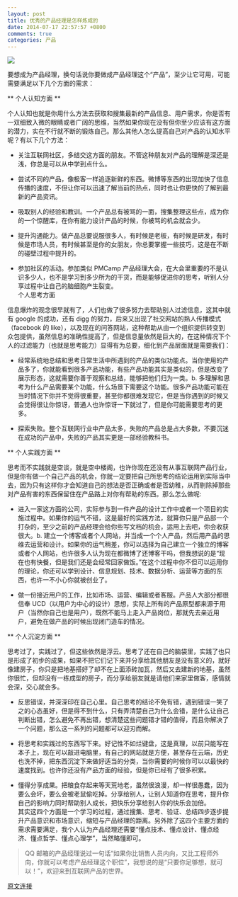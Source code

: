 ```yaml
---
layout: post
title: 优秀的产品经理是怎样炼成的 
date: 2014-07-17 22:57:57 +0800
comments: true
categories: 产品
---
```

<img src="http://triz.qiniudn.com/pm_1.jpg" />  

要想成为产品经理，换句话说你要做成产品经理这个“产品”，至少让它可用，可能需要满足以下几个方面的需求：  

** 个人认知方面 ** 

个人认知也就是你用什么方法去获取和搜集最新的产品信息、用户需求，你是否有一双细致入微的眼睛或者广阔的思维，当然如果你现在没有但你至少应该有这方面的潜力，实在不行就不断的锻炼自己。那么其他人怎么提高自己对产品的认知水平呢？有以下几个方法：  
<!-- more -->
+ 关注互联网社区，多结交这方面的朋友。不管这种朋友对产品的理解是深还是浅，你总是可以从中学到点什么。  

+ 尝试不同的产品，像极客一样追逐新鲜的东西。微博等东西的出现加快了信息传播的速度，不但让你可以迅速了解当前的热点，同时也让你更快的了解到最新的产品资讯。  

+ 吸取别人的经验和教训。一个产品总有被骂的一面，搜集整理这些点，成为你的一个惊醒库，在你有能力设计产品的时候，你被骂的机会就会少。  

+ 提升沟通能力。做产品总要说服很多人，有时候是老板，有时候是研发，有时候是市场人员，有时候甚至是你的女朋友，你总要掌握一些技巧，这是在不断的碰壁过程中提升的。  

+ 参加社区的活动。参加类似 PMCamp 产品经理大会，在大会里重要的不是认识多少人，也不是学习到多少所为的干货，而是能够促进你的思考，听别人分享过程中让自己的脑细胞产生裂变。  
个人思考方面

信息爆炸的观念很早就有了，人们也做了很多努力去帮助别人过滤信息，这其中就有 google 的成功，还有 digg 的努力，后来又出现了社交网站的熟人传播模式（facebook 的 like），以及现在的问答网站，这种帮助从由一个组织提供转变到众包提供，虽然信息的准确性提高了，但是信息量依然是巨大的，在这种情况下个人的过滤能力（也就是思考能力）显得有为总要，细化到产品层面就是需要我们：  

+ 经常系统地总结和思考日常生活中所遇到的产品的类似功能点。当你使用的产品多了，你就能看到很多产品功能，有些产品功能其实是类似的，但是改变了展示形态，这就需要你善于观察和总结，能够把他们归为一类。b. 多理解和思考为什么产品需要某个功能，什么场景下需要这个功能。很多产品功能可能在当时情况下你并不觉得很重要，甚至你都很难发现它，但是当你遇到的时候又会觉得很让你惊讶，普通人也许惊讶一下就过了，但是你可能需要思考的更多。  

+ 探索失败。整个互联网行业中产品太多，失败的产品总是占大多数，不要沉迷在成功的产品中，失败的产品其实更是一部经验教科书。  

** 个人实践方面 ** 

思考而不实践就是空谈，就是空中楼阁，也许你现在还没有从事互联网产品行业，但是你有做一个自己产品的机会，你就一定要把自己所思考的结论运用到实际当中去，因为只有这样你才会知道自己的想法是否正确或者是否幼稚，从而剔除掉那些对产品有害的东西保留住在产品路上对你有帮助的东西。那么怎么做呢:  

+ 进入一家这方面的公司，实际参与到一件产品的设计工作中或者一个项目的实施过程中。如果你的运气不错，这是最好的实践方法，就算你只是产品部一个打杂的，至少之前的产品经理会给你些写文档的机会，运用上去吧，你会收获很大。b. 建立一个博客或者个人网站，并当成一个个人产品，然后用产品的思维去运营和设计。如果你的运气稍差，你可以选择为自己建立一个独立的博客或者个人网站，也许很多人认为现在都微博了还博客干吗，但我想说的是“现在也有快餐，但是我们还是会经常回家做饭。”在这个过程中你不但可以运用你的理论，你还可以学到设计、信息规划、技术、数据分析、运营等方面的东西，也许一不小心你就被创业了。  

+ 做一份接近用户的工作，比如市场、运营、编辑或者客服。产品人大部分都很信奉 UCD（以用户为中心的设计）思想，实际上所有的产品原型都来源于用户（当然你自己也是用户），既然不能马上走入产品岗位，那就先去亲近用户，避免在做产品的时候出现闭门造车的情况。  

** 个人沉淀方面 **

思考过了，实践过了，但这些依然是浮云。思考了还在自己的脑袋里，实践了也只是形成了初步的成果，如果不把它们记下来并分享给其他朋友是没有意义的，就好像建房子，你只是把地基搭好了却不在上面添砖加瓦，然后又去建新的地基，虽然你很忙，但却没有一栋成型的房子，而分享给朋友就是请他们来家里做客，感情就会深，交心就会多。  

+ 反思错误，并深深印在自己心里。自己思考的结论不免有错，遇到错误一笑了之的心态虽好，但是得不到什么，只有弄清楚自己为什么会错，是什么让自己判断出错，怎么避免不再出错，想清楚这些问题错才错的值得，而且你解决了一个问题，那么这一系列的问题都可以迎刃而解。  

+ 将思考和实践过的东西写下来。好记性不如烂键盘，这是真理，以前只能写在本子上，现在可以敲进电脑里，有自己的网站就是方便，甚至存在云端，历史也洗不掉，把东西沉淀下来做好适当的分类，当你需要的时候你可以以最快的速度找到。也许你还没有产品方面的经验，但是你已经有了很多积累。  

+ 懂得分享成果。把粮食存起来等天荒地老，虽然很浪漫，却一样很愚蠢，因为要么会坏，要么会被老鼠偷吃掉。分享给别人，让别人知道你在思考，提升你自己的影响力同时帮助别人成长，把快乐分享给别人你的快乐会加倍。  
其实这四个方面是一个学习的过程，通过搜集、思考、验证、总结四步逐步提升产品意识和市场意识，缩短与产品经理的距离。另外除了这四个主要方面的需求需要满足，我个人认为产品经理还需要“懂点技术、懂点设计、懂点经济、懂点哲学、懂点心理学”，当然略懂即可。  

> QQ 邮箱的产品经理说过一句话“如果你比销售人员内向，又比工程师外向，你就可以考虑产品经理这个职位”，我想说的是“只要你足够想，就可以！”，欢迎来到互联网产品的世界。  

[原文连接][origin_link]  

[origin_link]:http://news.html5tricks.com/how-good-productor-be.html
